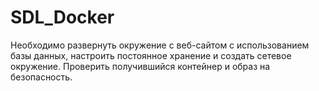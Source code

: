 # SDL_Docker
Необходимо развернуть окружение с веб-сайтом с использованием базы данных, настроить постоянное хранение и создать сетевое окружение. Проверить получившийся контейнер и образ на безопасность.
